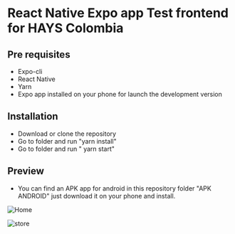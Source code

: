 # React Native Expo app Test frontend for HAYS Colombia

## Pre requisites

- Expo-cli
- React Native
- Yarn
- Expo app installed on your phone for launch the development version

## Installation

- Download or clone the repository
- Go to folder and run "yarn install"
- Go to folder and run " yarn start"

## Preview
-   You can find an APK app for android in this repository folder "APK ANDROID" just download it on your phone and install.

![Home](https://giphy.com/gifs/XcvCUVz51m3HMehCwY)

![store](https://giphy.com/gifs/SS9I1JJHJsgSl4ziOh)
